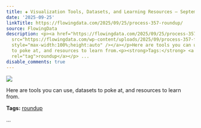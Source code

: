 ```yaml
---
title: ✚ Visualization Tools, Datasets, and Learning Resources – September 2025 Roundup
date: '2025-09-25'
linkTitle: https://flowingdata.com/2025/09/25/process-357-roundup/
source: FlowingData
description: <p><a href="https://flowingdata.com/2025/09/25/process-357-roundup/"><img
  src="https://flowingdata.com/wp-content/uploads/2025/09/process-357-featured-750x420.png"
  style="max-width:100%;height:auto" /></a></p>Here are tools you can use, datasets
  to poke at, and resources to learn from.<p><strong>Tags:</strong> <a href="https://flowingdata.com/tag/roundup/"
  rel="tag">roundup</a></p> ...
disable_comments: true
---
```

<p><a href="https://flowingdata.com/2025/09/25/process-357-roundup/"><img src="https://flowingdata.com/wp-content/uploads/2025/09/process-357-featured-750x420.png" style="max-width:100%;height:auto" /></a></p>Here are tools you can use, datasets to poke at, and resources to learn from.<p><strong>Tags:</strong> <a href="https://flowingdata.com/tag/roundup/" rel="tag">roundup</a></p> ...